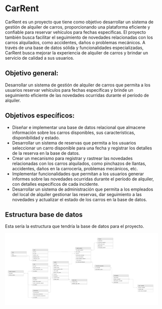 # CarRent

CarRent es un proyecto que tiene como objetivo desarrollar un sistema de gestión de alquiler de carros, proporcionando una plataforma eficiente y confiable para reservar vehículos para fechas específicas. El proyecto también busca facilitar el seguimiento de novedades relacionadas con los carros alquilados, como accidentes, daños o problemas mecánicos. A través de una base de datos sólida y funcionalidades especializadas, CarRent busca mejorar la experiencia de alquiler de carros y brindar un servicio de calidad a sus usuarios.

## Objetivo general:

Desarrollar un sistema de gestión de alquiler de carros que permita a los usuarios reservar vehículos para fechas específicas y brinde un seguimiento eficiente de las novedades ocurridas durante el período de alquiler.

## Objetivos específicos:

- Diseñar e implementar una base de datos relacional que almacene información sobre los carros disponibles, sus características, disponibilidad y estado.
- Desarrollar un sistema de reservas que permita a los usuarios seleccionar un carro disponible para una fecha y registrar los detalles de la reserva en la base de datos.
- Crear un mecanismo para registrar y rastrear las novedades relacionadas con los carros alquilados, como pinchazos de llantas, accidentes, daños en la carrocería, problemas mecánicos, etc.
- Implementar funcionalidades que permitan a los usuarios generar informes sobre las novedades ocurridas durante el período de alquiler, con detalles específicos de cada incidente.
- Desarrollar un sistema de administración que permita a los empleados del local de alquiler gestionar las reservas, dar seguimiento a las novedades y actualizar el estado de los carros en la base de datos.

## Estructura base de datos

Esta sería la estructura que tendría la base de datos para el proyecto.

![Diagrama de entidad relación](./img/diagrama.png)
